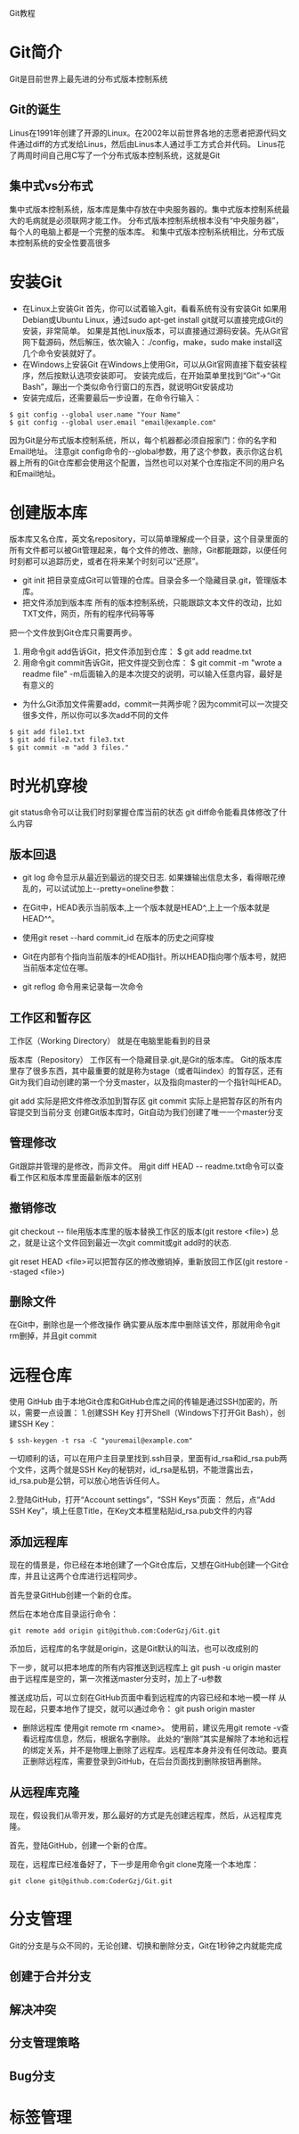 Git教程
# Git简介
Git是目前世界上最先进的分布式版本控制系统
## Git的诞生
Linus在1991年创建了开源的Linux。在2002年以前世界各地的志愿者把源代码文件通过diff的方式发给Linus，然后由Linus本人通过手工方式合并代码。
Linus花了两周时间自己用C写了一个分布式版本控制系统，这就是Git

## 集中式vs分布式
集中式版本控制系统，版本库是集中存放在中央服务器的。集中式版本控制系统最大的毛病就是必须联网才能工作。
分布式版本控制系统根本没有“中央服务器”，每个人的电脑上都是一个完整的版本库。
和集中式版本控制系统相比，分布式版本控制系统的安全性要高很多

# 安装Git
* 在Linux上安装Git
首先，你可以试着输入git，看看系统有没有安装Git
如果用Debian或Ubuntu Linux，通过sudo apt-get install git就可以直接完成Git的安装，非常简单。
如果是其他Linux版本，可以直接通过源码安装。先从Git官网下载源码，然后解压，依次输入：./config，make，sudo make install这几个命令安装就好了。
* 在Windows上安装Git
在Windows上使用Git，可以从Git官网直接下载安装程序，然后按默认选项安装即可。
安装完成后，在开始菜单里找到“Git”->“Git Bash”，蹦出一个类似命令行窗口的东西，就说明Git安装成功
* 安装完成后，还需要最后一步设置，在命令行输入：
```
$ git config --global user.name "Your Name"
$ git config --global user.email "email@example.com"
```
因为Git是分布式版本控制系统，所以，每个机器都必须自报家门：你的名字和Email地址。
注意git config命令的--global参数，用了这个参数，表示你这台机器上所有的Git仓库都会使用这个配置，当然也可以对某个仓库指定不同的用户名和Email地址。

# 创建版本库
版本库又名仓库，英文名repository，可以简单理解成一个目录，这个目录里面的所有文件都可以被Git管理起来，每个文件的修改、删除，Git都能跟踪，以便任何时刻都可以追踪历史，或者在将来某个时刻可以“还原”。

* git init 把目录变成Git可以管理的仓库。目录会多一个隐藏目录.git，管理版本库。
* 把文件添加到版本库
所有的版本控制系统，只能跟踪文本文件的改动，比如TXT文件，网页，所有的程序代码等等

把一个文件放到Git仓库只需要两步。
1. 用命令git add告诉Git，把文件添加到仓库：
\$ git add readme.txt
2. 用命令git commit告诉Git，把文件提交到仓库：
\$ git commit -m "wrote a readme file"
-m后面输入的是本次提交的说明，可以输入任意内容，最好是有意义的
* 为什么Git添加文件需要add，commit一共两步呢？因为commit可以一次提交很多文件，所以你可以多次add不同的文件
```
$ git add file1.txt
$ git add file2.txt file3.txt
$ git commit -m "add 3 files."
```

# 时光机穿梭
git status命令可以让我们时刻掌握仓库当前的状态
git diff命令能看具体修改了什么内容

## 版本回退
* git log 命令显示从最近到最远的提交日志.
如果嫌输出信息太多，看得眼花缭乱的，可以试试加上--pretty=oneline参数：

* 在Git中，HEAD表示当前版本,上一个版本就是HEAD\^,上上一个版本就是HEAD\^^。

* 使用git reset --hard commit_id 在版本的历史之间穿梭

* Git在内部有个指向当前版本的HEAD指针。所以HEAD指向哪个版本号，就把当前版本定位在哪。

* git reflog 命令用来记录每一次命令

## 工作区和暂存区
工作区（Working Directory）
就是在电脑里能看到的目录

版本库（Repository）
工作区有一个隐藏目录.git,是Git的版本库。
Git的版本库里存了很多东西，其中最重要的就是称为stage（或者叫index）的暂存区，还有Git为我们自动创建的第一个分支master，以及指向master的一个指针叫HEAD。

git add 实际是把文件修改添加到暂存区
git commit 实际上是把暂存区的所有内容提交到当前分支
创建Git版本库时，Git自动为我们创建了唯一一个master分支

## 管理修改
Git跟踪并管理的是修改，而非文件。
用git diff HEAD -- readme.txt命令可以查看工作区和版本库里面最新版本的区别

## 撤销修改
git checkout -- file用版本库里的版本替换工作区的版本(git restore \<file>)
总之，就是让这个文件回到最近一次git commit或git add时的状态.

git reset HEAD \<file>可以把暂存区的修改撤销掉，重新放回工作区(git restore --staged \<file>)

## 删除文件
在Git中，删除也是一个修改操作
确实要从版本库中删除该文件，那就用命令git rm删掉，并且git commit

# 远程仓库
使用 GitHub
由于本地Git仓库和GitHub仓库之间的传输是通过SSH加密的，所以，需要一点设置：
1.创建SSH Key
打开Shell（Windows下打开Git Bash），创建SSH Key：
```shell
$ ssh-keygen -t rsa -C "youremail@example.com"
```
一切顺利的话，可以在用户主目录里找到.ssh目录，里面有id_rsa和id_rsa.pub两个文件，这两个就是SSH Key的秘钥对，id_rsa是私钥，不能泄露出去，id_rsa.pub是公钥，可以放心地告诉任何人。

2.登陆GitHub，打开“Account settings”，“SSH Keys”页面：
然后，点“Add SSH Key”，填上任意Title，在Key文本框里粘贴id_rsa.pub文件的内容

## 添加远程库
现在的情景是，你已经在本地创建了一个Git仓库后，又想在GitHub创建一个Git仓库，并且让这两个仓库进行远程同步。

首先登录GitHub创建一个新的仓库。

然后在本地仓库目录运行命令：
```
git remote add origin git@github.com:CoderGzj/Git.git
```
添加后，远程库的名字就是origin，这是Git默认的叫法，也可以改成别的

下一步，就可以把本地库的所有内容推送到远程库上
git push -u origin master
由于远程库是空的，第一次推送master分支时，加上了-u参数

推送成功后，可以立刻在GitHub页面中看到远程库的内容已经和本地一模一样
从现在起，只要本地作了提交，就可以通过命令：
git push origin master

* 删除远程库
使用git remote rm \<name>。
使用前，建议先用git remote -v查看远程库信息，然后，根据名字删除。
此处的“删除”其实是解除了本地和远程的绑定关系，并不是物理上删除了远程库。远程库本身并没有任何改动。要真正删除远程库，需要登录到GitHub，在后台页面找到删除按钮再删除。

## 从远程库克隆
现在，假设我们从零开发，那么最好的方式是先创建远程库，然后，从远程库克隆。

首先，登陆GitHub，创建一个新的仓库。

现在，远程库已经准备好了，下一步是用命令git clone克隆一个本地库：
```
git clone git@github.com:CoderGzj/Git.git
```

# 分支管理
Git的分支是与众不同的，无论创建、切换和删除分支，Git在1秒钟之内就能完成

## 创建于合并分支

## 解决冲突

## 分支管理策略

## Bug分支

# 标签管理